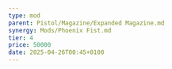 ```yaml
---
type: mod
parent: Pistol/Magazine/Expanded Magazine.md
synergy: Mods/Phoenix Fist.md
tier: 4
price: 50000
date: 2025-04-26T00:45+0100
---
```

